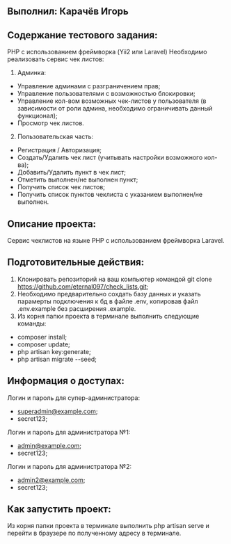 ## Выполнил: Карачёв Игорь

## Содержание тестового задания:

PHP с использованием фреймворка (Yii2 или Laravel)
Необходимо реализовать сервис чек листов:
1. Админка:
- Управление админами с разграничением прав;
- Управление пользователями с возможностью блокировки;
- Управление кол-вом возможных чек-листов у пользователя (в зависимости от
роли админа, необходимо ограничивать данный функционал);
- Просмотр чек листов.
2. Пользовательская часть:
- Регистрация / Авторизация;
- Создать/Удалить чек лист (учитывать настройки возможного кол-ва);
- Добавить/Удалить пункт в чек лист;
- Отметить выполнен/не выполнен пункт;
- Получить список чек листов;
- Получить список пунктов чеклиста с указанием выполнен/не выполнен.

## Описание проекта:

Сервис чеклистов на языке PHP с использованием фреймворка Laravel.

## Подготовительные действия:

1. Клонировать репозиторий на ваш компьютер командой git clone https://github.com/eternal097/check_lists.git;
2. Необходимо предварительно сохдать базу данных и указать парамерты подключения к бд в файле .env, копировав файл
.env.example без расширения .example.
3. Из корня папки проекта в терминале выполнить следующие команды:
- composer install;
- composer update;
- php artisan key:generate;
- php artisan migrate --seed;

## Информация о доступах:

Логин и пароль для супер-администратора:
- superadmin@example.com;
- secret123;

Логин и пароль для администратора №1:
- admin@example.com;
- secret123;

Логин и пароль для администратора №2:
- admin2@example.com;
- secret123;

## Как запустить проект:

Из корня папки проекта в терминале выполнить php artisan serve и перейти в браузере по полученному адресу в терминале.
